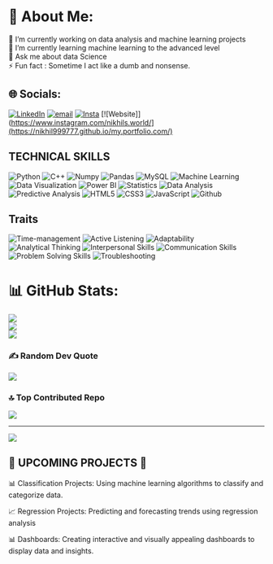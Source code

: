 # 💫 About Me:
🔭 I’m currently working on data analysis and machine learning projects<br>🌱 I’m currently learning machine learning to the advanced level<br>💬 Ask me about data Science <br>⚡ Fun fact : Sometime I act like a dumb and nonsense.


## 🌐 Socials:
[![LinkedIn](https://img.shields.io/badge/LinkedIn-%230077B5.svg?logo=linkedin&logoColor=white)](https://www.linkedin.com/in/nikhil-kumar-966a39256/) [![email](https://img.shields.io/badge/Email-D14836?logo=gmail&logoColor=white)](mailto:nikhilvermank123@gmail.com) [![Insta](https://img.shields.io/badge/Instagram-E4405F?style=for-the-badge&logo=instagram&logoColor=white)](https://www.instagram.com/nikhils.world/) [![Website]](https://www.instagram.com/nikhils.world/](https://nikhil999777.github.io/my.portfolio.com/)

<h2>TECHNICAL SKILLS</h2>
<p>
  <img src="https://img.shields.io/badge/Python-8da0cb?style=for-the-badge&logo=python&logoColor=white" alt="Python">
  <img src="https://img.shields.io/badge/c++-%2300599C.svg?style=for-the-badge&logo=c%2B%2B&logoColor=white" alt="C++">
  <img src="https://img.shields.io/badge/Numpy-66c2a5?style=for-the-badge&logo=numpy&logoColor=white" alt="Numpy">
  <img src="https://img.shields.io/badge/Pandas-fcce8d?style=for-the-badge&logo=pandas&logoColor=black" alt="Pandas">
  <img src="https://img.shields.io/badge/MySQL-e78ac3?style=for-the-badge&logo=mysql&logoColor=white" alt="MySQL">
  <img src="https://img.shields.io/badge/Machine%20Learning-a6d854?style=for-the-badge" alt="Machine Learning">
  <img src="https://img.shields.io/badge/Data%20Visualization-e5c494?style=for-the-badge" alt="Data Visualization">
  <img src="https://img.shields.io/badge/Power%20BI-b3b3b3?style=for-the-badge&logo=powerbi&logoColor=black" alt="Power BI">
  <img src="https://img.shields.io/badge/Statistics-ccebc5?style=for-the-badge" alt="Statistics">
  <img src="https://img.shields.io/badge/Data%20Analysis-ffeda0?style=for-the-badge" alt="Data Analysis">
  <img src="https://img.shields.io/badge/Predictive%20Analysis-decbe4?style=for-the-badge" alt="Predictive Analysis">
  <img src="https://img.shields.io/badge/html5-%23E34F26.svg?style=for-the-badge&logo=html5&logoColor=white" alt="HTML5">
  <img src="https://img.shields.io/badge/css3-%231572B6.svg?style=for-the-badge&logo=css3&logoColor=white" alt="CSS3">
  <img src="https://img.shields.io/badge/javascript-%23323330.svg?style=for-the-badge&logo=javascript&logoColor=%23F7DF1E" alt="JavaScript">
  <img src="https://img.shields.io/badge/github-%23121011.svg?style=for-the-badge&logo=github&logoColor=white" alt="Github">

</p>

<h2>Traits</h2>
<p>
  <img src="https://img.shields.io/badge/Time--management-E0BBE4?style=for-the-badge" alt="Time-management">
  <img src="https://img.shields.io/badge/Active%20Listening-EEDDD3?style=for-the-badge" alt="Active Listening">
  <img src="https://img.shields.io/badge/Adaptability-ABC4FF?style=for-the-badge" alt="Adaptability">
  <img src="https://img.shields.io/badge/Analytical%20Thinking-EAC4D5?style=for-the-badge" alt="Analytical Thinking">
  <img src="https://img.shields.io/badge/Interpersonal%20Skills-FFC2D1?style=for-the-badge" alt="Interpersonal Skills">
  <img src="https://img.shields.io/badge/Communication%20Skills-84DCC6?style=for-the-badge" alt="Communication Skills">
  <img src="https://img.shields.io/badge/Problem%20Solving%20Skills-A7BED3?style=for-the-badge" alt="Problem Solving Skills">
  <img src="https://img.shields.io/badge/Troubleshooting-DAB8944?style=for-the-badge" alt="Troubleshooting">
</p>


# 📊 GitHub Stats:
![](https://github-readme-stats.vercel.app/api?username=nikhil999777&theme=github_dark&hide_border=false&include_all_commits=false&count_private=false)<br/>
![](https://github-readme-streak-stats.herokuapp.com/?user=nikhil999777&theme=github_dark&hide_border=false)<br/>
![](https://github-readme-stats.vercel.app/api/top-langs/?username=nikhil999777&theme=github_dark&hide_border=false&include_all_commits=false&count_private=false&layout=compact)

### ✍️ Random Dev Quote
![](https://quotes-github-readme.vercel.app/api?type=horizontal&theme=radical)

### 🔝 Top Contributed Repo
![](https://github-contributor-stats.vercel.app/api?username=nikhil999777&limit=5&theme=github_dark&combine_all_yearly_contributions=true)

---
[![](https://visitcount.itsvg.in/api?id=nikhil999777&icon=4&color=0)](https://visitcount.itsvg.in)

 ##  🚀 UPCOMING PROJECTS 🚀
 
  📊 Classification Projects: Using machine learning algorithms to classify and categorize data.

  📈 Regression Projects:  Predicting and forecasting trends using regression analysis

  📊 Dashboards: Creating interactive and visually appealing dashboards to display data and insights.

<!-- Proudly created with GPRM ( https://gprm.itsvg.in ) -->
